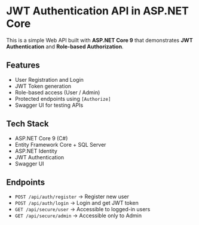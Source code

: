 # JWT Authentication API in ASP.NET Core
This is a simple Web API built with **ASP.NET Core 9** that demonstrates **JWT Authentication** and **Role-based Authorization**.
## Features
- User Registration and Login
- JWT Token generation
- Role-based access (User / Admin)
- Protected endpoints using `[Authorize]`
- Swagger UI for testing APIs

## Tech Stack
- ASP.NET Core 9 (C#)
- Entity Framework Core + SQL Server
- ASP.NET Identity
- JWT Authentication
- Swagger UI

## Endpoints
- `POST /api/auth/register` → Register new user
- `POST /api/auth/login` → Login and get JWT token
- `GET /api/secure/user` → Accessible to logged-in users
- `GET /api/secure/admin` → Accessible only to Admin

